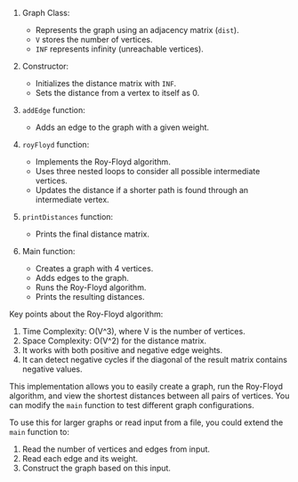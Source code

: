 1. Graph Class:
   - Represents the graph using an adjacency matrix (`dist`).
   - `V` stores the number of vertices.
   - `INF` represents infinity (unreachable vertices).

2. Constructor:
   - Initializes the distance matrix with `INF`.
   - Sets the distance from a vertex to itself as 0.

3. `addEdge` function:
   - Adds an edge to the graph with a given weight.

4. `royFloyd` function:
   - Implements the Roy-Floyd algorithm.
   - Uses three nested loops to consider all possible intermediate vertices.
   - Updates the distance if a shorter path is found through an intermediate vertex.

5. `printDistances` function:
   - Prints the final distance matrix.

6. Main function:
   - Creates a graph with 4 vertices.
   - Adds edges to the graph.
   - Runs the Roy-Floyd algorithm.
   - Prints the resulting distances.

Key points about the Roy-Floyd algorithm:

1. Time Complexity: O(V^3), where V is the number of vertices.
2. Space Complexity: O(V^2) for the distance matrix.
3. It works with both positive and negative edge weights.
4. It can detect negative cycles if the diagonal of the result matrix contains negative values.

This implementation allows you to easily create a graph, run the Roy-Floyd algorithm, and view the shortest distances between all pairs of vertices. You can modify the `main` function to test different graph configurations.

To use this for larger graphs or read input from a file, you could extend the `main` function to:
1. Read the number of vertices and edges from input.
2. Read each edge and its weight.
3. Construct the graph based on this input.
